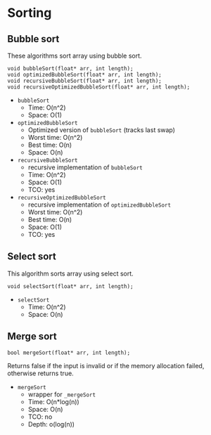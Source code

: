 # Sorting

## Bubble sort
These algorithms sort array using bubble sort.

```[C]
void bubbleSort(float* arr, int length);
void optimizedBubbleSort(float* arr, int length);
void recursiveBubbleSort(float* arr, int length);
void recursiveOptimizedBubbleSort(float* arr, int length);
```

- `bubbleSort`
    - Time: O(n^2)
    - Space: O(1)
- `optimizedBubbleSort`
    - Optimized version of `bubbleSort` (tracks last swap)
    - Worst time: O(n^2)
    - Best time: O(n)
    - Space: O(n)
- `recursiveBubbleSort`
    - recursive implementation of `bubbleSort`
    - Time: O(n^2)
    - Space: O(1)
    - TCO: yes
- `recursiveOptimizedBubbleSort`
    - recursive implementation of `optimizedBubbleSort`
    - Worst time: O(n^2)
    - Best time: O(n)
    - Space: O(1)
    - TCO: yes

## Select sort
This algorithm sorts array using select sort.

```[C]
void selectSort(float* arr, int length);
```

- `selectSort`
    - Time: O(n^2)
    - Space: O(n)

## Merge sort
```
bool mergeSort(float* arr, int length);
```

Returns false if the input is invalid or if the memory allocation failed,
otherwise returns true.

- `mergeSort`
    - wrapper for `_mergeSort`
    - Time: O(n*log(n))
    - Space: O(n)
    - TCO: no
    - Depth: o(log(n))